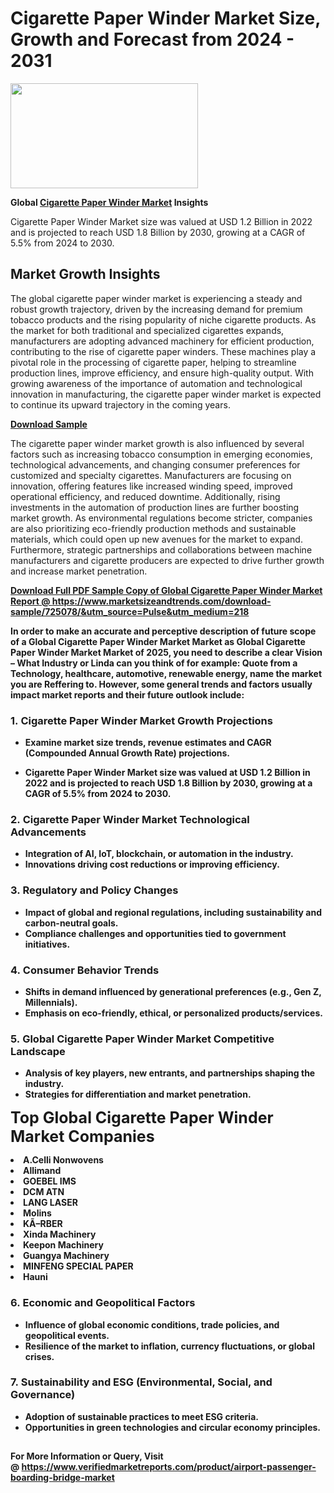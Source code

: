 <H1>Cigarette Paper Winder Market Size, Growth and Forecast from 2024 - 2031</H1><img class="aligncenter size-medium wp-image-584254" src="https://thirdeyenews.in/wp-content/uploads/2024/09/Global-Market-Research-300x168.jpeg" alt="" width="300" height="168" /><p><strong>Global&nbsp;<a href="https://www.marketsizeandtrends.com/download-sample/725078/&amp;utm_source=Pulse&amp;utm_medium=218">Cigarette Paper Winder Market</a> Insights</strong></p><p>Cigarette Paper Winder Market size was valued at USD 1.2 Billion in 2022 and is projected to reach USD 1.8 Billion by 2030, growing at a CAGR of 5.5% from 2024 to 2030.</p><p><h2>Market Growth Insights</h2> <p>The global cigarette paper winder market is experiencing a steady and robust growth trajectory, driven by the increasing demand for premium tobacco products and the rising popularity of niche cigarette products. As the market for both traditional and specialized cigarettes expands, manufacturers are adopting advanced machinery for efficient production, contributing to the rise of cigarette paper winders. These machines play a pivotal role in the processing of cigarette paper, helping to streamline production lines, improve efficiency, and ensure high-quality output. With growing awareness of the importance of automation and technological innovation in manufacturing, the cigarette paper winder market is expected to continue its upward trajectory in the coming years.</p> <p><strong><a href="#">Download Sample</a></strong></p> <p>The cigarette paper winder market growth is also influenced by several factors such as increasing tobacco consumption in emerging economies, technological advancements, and changing consumer preferences for customized and specialty cigarettes. Manufacturers are focusing on innovation, offering features like increased winding speed, improved operational efficiency, and reduced downtime. Additionally, rising investments in the automation of production lines are further boosting market growth. As environmental regulations become stricter, companies are also prioritizing eco-friendly production methods and sustainable materials, which could open up new avenues for the market to expand. Furthermore, strategic partnerships and collaborations between machine manufacturers and cigarette producers are expected to drive further growth and increase market penetration.</p> <p><strong><a href="#"></p><p><span class=""><strong>Download Full PDF Sample Copy of Global Cigarette Paper Winder Market Report</strong> @ <a href="https://www.marketsizeandtrends.com/download-sample/725078/&amp;utm_source=Pulse&amp;utm_medium=218" target="_blank">https://www.marketsizeandtrends.com/download-sample/725078/&amp;utm_source=Pulse&amp;utm_medium=218</a></span></p><p>In order to make an accurate and perceptive description of future scope of a Global&nbsp;Cigarette Paper Winder Market Market as Global&nbsp;Cigarette Paper Winder Market Market of 2025, you need to describe a clear Vision &ndash; What Industry or Linda can you think of for example: Quote from a Technology, healthcare, automotive, renewable energy, name the market you are Reffering to. However, some general trends and factors usually impact market reports and their future outlook include:</p><h3>1.&nbsp;<strong>Cigarette Paper Winder Market Growth Projections</strong></h3><ul><li>Examine market size trends, revenue estimates and CAGR (Compounded Annual Growth Rate) projections.</li><li><p>Cigarette Paper Winder Market size was valued at USD 1.2 Billion in 2022 and is projected to reach USD 1.8 Billion by 2030, growing at a CAGR of 5.5% from 2024 to 2030.</p></li></ul><h3>2.&nbsp;<strong>Cigarette Paper Winder Market Technological Advancements</strong></h3><ul><li>Integration of AI, IoT, blockchain, or automation in the industry.</li><li>Innovations driving cost reductions or improving efficiency.</li></ul><h3>3.&nbsp;<strong>Regulatory and Policy Changes</strong></h3><ul><li>Impact of global and regional regulations, including sustainability and carbon-neutral goals.</li><li>Compliance challenges and opportunities tied to government initiatives.</li></ul><h3>4.&nbsp;<strong>Consumer Behavior Trends</strong></h3><ul><li>Shifts in demand influenced by generational preferences (e.g., Gen Z, Millennials).</li><li>Emphasis on eco-friendly, ethical, or personalized products/services.</li></ul><h3>5.&nbsp;<strong>Global Cigarette Paper Winder Market Competitive Landscape</strong></h3><ul><li>Analysis of key players, new entrants, and partnerships shaping the industry.</li><li>Strategies for differentiation and market penetration.</li></ul><p data-pm-slice="1 1 []"><span style="color: inherit; font-family: inherit; font-size: 25px;">Top Global Cigarette Paper Winder Market Companies</span></p><div class="" data-test-id=""><p><li>A.Celli Nonwovens</li><li> Allimand</li><li> GOEBEL IMS</li><li> DCM ATN</li><li> LANG LASER</li><li> Molins</li><li> KÃ–RBER</li><li> Xinda Machinery</li><li> Keepon Machinery</li><li> Guangya Machinery</li><li> MINFENG SPECIAL PAPER</li><li> Hauni</li></p></div><h3>6.&nbsp;<strong>Economic and Geopolitical Factors</strong></h3><ul><li>Influence of global economic conditions, trade policies, and geopolitical events.</li><li>Resilience of the market to inflation, currency fluctuations, or global crises.</li></ul><h3>7.&nbsp;<strong>Sustainability and ESG (Environmental, Social, and Governance)</strong></h3><ul><li>Adoption of sustainable practices to meet ESG criteria.</li><li>Opportunities in green technologies and circular economy principles.</li></ul><h2><strong style="font-size: 14px;">For More Information or Query, Visit @&nbsp;</strong><a style="background-color: #ffffff; font-size: 14px;" href="https://www.marketsizeandtrends.com/report/cigarette-paper-winder-market/" target="_blank">https://www.verifiedmarketreports.com/product/airport-passenger-boarding-bridge-market</a></h2>
